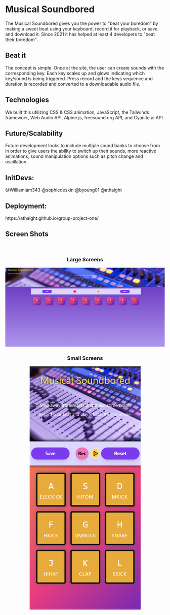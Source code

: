 <h1>Musical Soundbored</h1>
The Musical Soundbored gives you the power to "beat your boredom" by making a sweet beat using your keyboard, record it for playback, or save and download it.
Since 2021 it has helped at least 4 developers to "beat their boredom".
<h2>Beat it</h2>
The concept is simple. Once at the site, the user can create sounds with the corresponding key. Each key scales up and glows indicating which key/sound is being triggered. Press record and the keys sequence and duration is recorded and converted to a downloadable audio file.
<h2>Technologies</h2>
We built this utilizing CSS & CSS animation, JavaScript, the Tailwinds framework, Web Audio API, Alpine.js, freesound.org API, and Cyanite.ai API. 
<h2>Future/Scalability</h2>
Future development looks to include multiple sound banks to choose from in order to give users the ability to switch up their sounds, more reactive animations, sound manipulation options such as pitch change and oscillation. 
<h2>InitDevs:</h2>
@Williamlam343
@sophiedeskin
@byoung01
@athaight
<h2>Deployment:</h2>
https://athaight.github.io/group-project-one/
<h2>Screen Shots</h2>
<br>
<h3 align="center">Large Screens</h3>
<p align="center"><img center src="https://github.com/athaight/group-project-one/blob/main/assets/img/SoundborderLG.png"></img></p>
<h3 align="center">Small Screens</h3>
<p align="center"><img center src="https://github.com/athaight/group-project-one/blob/main/assets/img/SoundboredSM.png"></img></p>

